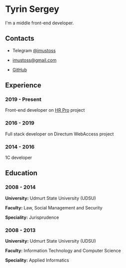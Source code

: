 # Tyrin Sergey

I'm a middle front-end developer. 

## Contacts

* Telegram [@imustoss](https://t.me/imustoss)

* imustoss@gmail.com

* [GitHub](https://github.com/MuStoSS)

## Experience

### 2019 - Present
Front-end developer on [HR Pro](https://www.directum.ru/products/hr_pro) project

### 2016 - 2019
Full stack developer on Directum WebAccess project

### 2014 - 2016
1C developer

## Education

### 2008 - 2014
**University:** Udmurt State University (UDSU)

**Faculty:** Law, Social Management and Security

**Speciality:** Jurisprudence

### 2008 - 2013
**University:** Udmurt State University (UDSU)

**Faculty:** Information Technology and Computer Science

**Speciality:** Applied Informatics




